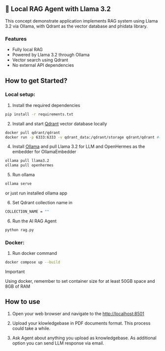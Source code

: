 ## 🦙 Local RAG Agent with Llama 3.2
This concept demonstrate application implements RAG system using Llama 3.2 via Ollama, with Qdrant as the vector database and phidata library.

### Features
- Fully local RAG
- Powered by Llama 3.2 through Ollama
- Vector search using Qdrant
- No external API dependencies

## How to get Started?

### Local setup:
1. Install the required dependencies

```bash
pip install -r requirements.txt
```

2. Install and start [Qdrant](https://qdrant.tech/) vector database locally

```bash
docker pull qdrant/qdrant
docker run -p 6333:6333 -v qdrant_data:/qdrant/storage qdrant/qdrant #(this way you able to run qdrant docker instance with data persistancy)
```

4. Install [Ollama](https://ollama.com/download) and pull Llama 3.2 for LLM and OpenHermes as the embedder for OllamaEmbedder
```bash
ollama pull llama3.2
ollama pull openhermes
```

5. Run ollama
```bash
ollama serve
```
or just run installed ollama app

6. Set Qdrant collection name in
```bash
COLLECTION_NAME = ""
```

6. Run the AI RAG Agent
```bash
python rag.py
```

### Docker:

1. Run docker command
```bash
docker compose up --build
```
> [!IMPORTANT]
> Using docker, remember to set container size for at least 50GB space and 8GB of RAM

## How to use
1. Open your web browser and navigate to the [http://localhost:8501](http://localhost:8501)

2. Upload your klowledgebase in PDF documents format. This process could take a while.

3. Ask Agent about anything you upload as knowledgebase. As additional option you can send LLM response via email.